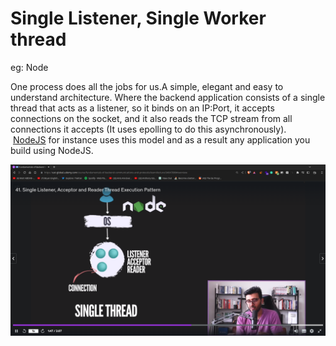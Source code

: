 # Single Listener, Single Worker thread

eg: Node

One process does all the jobs for us.A simple, elegant and easy to understand architecture. Where the backend application consists of a single thread that acts as a listener, so it binds on an IP:Port, it accepts connections on the socket, and it also reads the TCP stream from all connections it accepts (It uses epolling to do this asynchronously).  [NodeJS](https://www.youtube.com/watch?v=gMtchRodC2I) for instance uses this model and as a result any application you build using NodeJS.

![Untitled](Single%20Listener,%20Single%20Worker%20thread%208f282194774d4027a418d7c83a2890a9/Untitled.png)